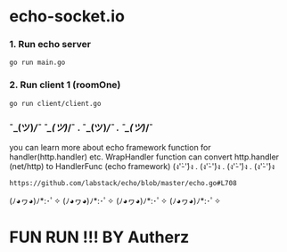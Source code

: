 # echo-socket.io

### 1. Run echo server
```
go run main.go
```
### 2. Run client 1 (roomOne)
```
go run client/client.go
```
### ¯\_(ツ)_/¯   ¯\_(ツ)_/¯ .  ¯\_(ツ)_/¯ .   ¯\_(ツ)_/¯
you can learn more about echo framework function for handler(http.handler) etc. WrapHandler function 
can convert http.handler (net/http) to HandlerFunc (echo framework)     (ง'̀-'́)ง .  (ง'̀-'́)ง . (ง'̀-'́)ง . (ง'̀-'́)ง

```
https://github.com/labstack/echo/blob/master/echo.go#L708
```
(ﾉ◕ヮ◕)ﾉ*:･ﾟ✧
(ﾉ◕ヮ◕)ﾉ*:･ﾟ✧
(ﾉ◕ヮ◕)ﾉ*:･ﾟ✧
(ﾉ◕ヮ◕)ﾉ*:･ﾟ✧

# FUN RUN !!! BY Autherz
